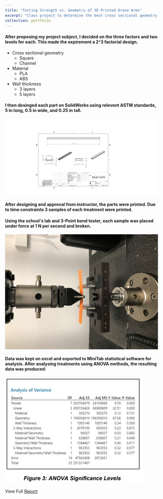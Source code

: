 ```yaml
---
title: "Testing Strength vs. Geometry of 3D Printed Drone Arms"
excerpt: "Class project to determine the best cross sectional geometry of drone arms for best strenth to weight ratio.' drone. <br/><img src='/images/ASTMDroneArmParts.JPG'>"
collection: portfolio
---
```


#### After proposing my project subject, I decided on the three factors and two levels for each. This made the expirement a 2^3 factorial design.
* Cross sectional geometry
   * Square
   * Channel
* Material
   * PLA
   * ABS
* Wall thickness
   * 3 layers
   * 5 layers

#### I then desinged each part on SolidWorks using relevent ASTM standards, 5 in long, 0.5 in wide, and 0.25 in tall.

<img src='/images/ASTMDroneArmParts.JPG'>

#### After designing and approval from instructor, the parts were printed. Due to time constraints 3 samples of each treatment were printed.
#### Using the school's lab and 3-Point bend tester, each sample was placed under force at 1 N per second and broken.

<img src='/images/BendTester.jpg'>
 
#### Data was kept on excel and exported to MiniTab statistical software for analysis. After analysing treatments using ANOVA methods, the resulting data was produced:

<img src='/images/MiniTabData.JPG'>



View Full [Report](https://camden-carroll.github.io/files/CamdenCarroll_FinalReport.pdf)

  
  
  
  
